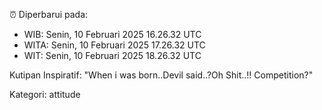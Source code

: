 ⏰ Diperbarui pada:
- WIB: Senin, 10 Februari 2025 16.26.32 UTC
- WITA: Senin, 10 Februari 2025 17.26.32 UTC
- WIT: Senin, 10 Februari 2025 18.26.32 UTC

Kutipan Inspiratif:
"When i was born..Devil said..?Oh Shit..!! Competition?"


Kategori: attitude

